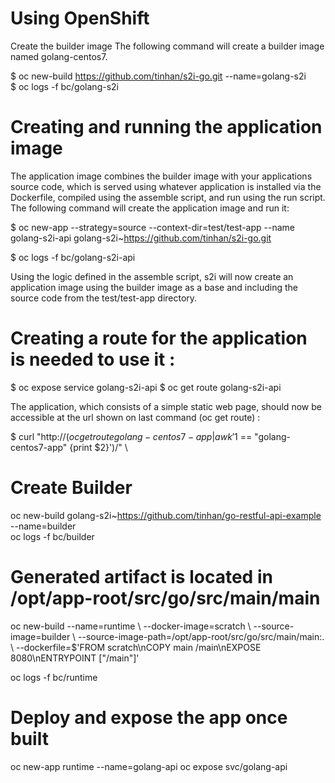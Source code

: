 # Using OpenShift
Create the builder image
The following command will create a builder image named golang-centos7.

$ oc new-build https://github.com/tinhan/s2i-go.git --name=golang-s2i  
$ oc logs -f bc/golang-s2i

# Creating and running the application image
The application image combines the builder image with your applications source code, which is served using whatever application is installed via the Dockerfile, compiled using the assemble script, and run using the run script. The following command will create the application image and run it:

$ oc new-app --strategy=source --context-dir=test/test-app --name golang-s2i-api golang-s2i~https://github.com/tinhan/s2i-go.git

$ oc logs -f bc/golang-s2i-api

Using the logic defined in the assemble script, s2i will now create an application image using the builder image as a base and including the source code from the test/test-app directory.

# Creating a route for the application is needed to use it :

$ oc expose service golang-s2i-api
$ oc get route golang-s2i-api

The application, which consists of a simple static web page, should now be accessible at the url shown on last command (oc get route) :

$ curl "http://$(oc get route golang-centos7-app |awk '$1 == "golang-centos7-app" {print $2}')/"
\

# Create Builder

oc new-build golang-s2i~https://github.com/tinhan/go-restful-api-example --name=builder   
oc logs -f bc/builder


# Generated artifact is located in /opt/app-root/src/go/src/main/main
oc new-build --name=runtime \\
   --docker-image=scratch \\
   --source-image=builder \\
   --source-image-path=/opt/app-root/src/go/src/main/main:. \\
   --dockerfile=$'FROM scratch\nCOPY main /main\nEXPOSE 8080\nENTRYPOINT ["/main"]'

oc logs -f bc/runtime

# Deploy and expose the app once built
oc new-app runtime --name=golang-api
oc expose svc/golang-api
